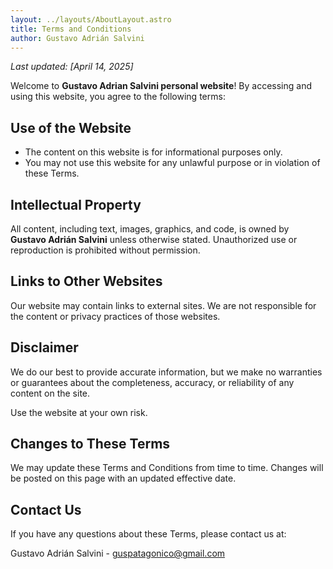 ```yaml
---
layout: ../layouts/AboutLayout.astro
title: Terms and Conditions
author: Gustavo Adrián Salvini
---
```


*Last updated: [April 14, 2025]*

Welcome to **Gustavo Adrian Salvini personal website**! By accessing and using this website, you agree to the following terms:

## Use of the Website

- The content on this website is for informational purposes only.
- You may not use this website for any unlawful purpose or in violation of these Terms.

## Intellectual Property

All content, including text, images, graphics, and code, is owned by **Gustavo Adrián Salvini** unless otherwise stated. Unauthorized use or reproduction is prohibited without permission.

## Links to Other Websites

Our website may contain links to external sites. We are not responsible for the content or privacy practices of those websites.

## Disclaimer

We do our best to provide accurate information, but we make no warranties or guarantees about the completeness, accuracy, or reliability of any content on the site.

Use the website at your own risk.

## Changes to These Terms

We may update these Terms and Conditions from time to time. Changes will be posted on this page with an updated effective date.

## Contact Us

If you have any questions about these Terms, please contact us at:

Gustavo Adrián Salvini - [guspatagonico@gmail.com](mailto\:guspatagonico@gmail.com)